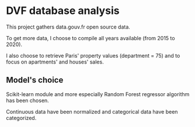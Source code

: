 # DVF database analysis

This project gathers data.gouv.fr open source data.

To get more data, I choose to compile all years available (from 2015 to 2020).

I also choose to retrieve Paris' property values (department = 75) and to focus on apartments' and houses' sales.

## Model's choice

Scikit-learn module and more especially Random Forest regressor algorithm has been chosen.  

Continuous data have been normalized and categorical data have been categorized.
